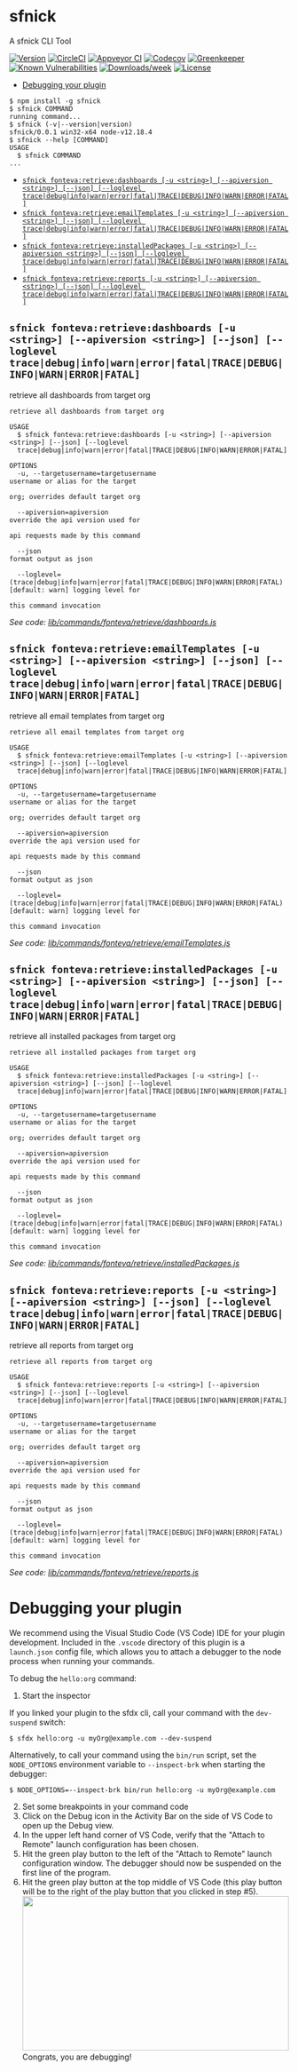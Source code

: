 sfnick
=======

A sfnick CLI Tool

[![Version](https://img.shields.io/npm/v/sfnick.svg)](https://npmjs.org/package/sfnick)
[![CircleCI](https://circleci.com/gh/nicholasglesmann/sfnick/tree/main.svg?style=shield)](https://circleci.com/gh/nicholasglesmann/sfnick/tree/main)
[![Appveyor CI](https://ci.appveyor.com/api/projects/status/github/sfnick/sfnick?branch=master&svg=true)](https://ci.appveyor.com/project/heroku/sfnick/branch/master)
[![Codecov](https://codecov.io/gh/sfnick/sfnick/branch/master/graph/badge.svg)](https://codecov.io/gh/sfnick/sfnick)
[![Greenkeeper](https://badges.greenkeeper.io/sfnick/sfnick.svg)](https://greenkeeper.io/)
[![Known Vulnerabilities](https://snyk.io/test/github/nicholasglesmann/sfnick/badge.svg)](https://snyk.io/test/github/nicholasglesmann/sfnick)
[![Downloads/week](https://img.shields.io/npm/dw/sfnick.svg)](https://npmjs.org/package/sfnick)
[![License](https://img.shields.io/npm/l/sfnick.svg)](https://github.com/sfnick/sfnick/blob/master/package.json)

<!-- toc -->
* [Debugging your plugin](#debugging-your-plugin)
<!-- tocstop -->
<!-- install -->
<!-- usage -->
```sh-session
$ npm install -g sfnick
$ sfnick COMMAND
running command...
$ sfnick (-v|--version|version)
sfnick/0.0.1 win32-x64 node-v12.18.4
$ sfnick --help [COMMAND]
USAGE
  $ sfnick COMMAND
...
```
<!-- usagestop -->
<!-- commands -->
* [`sfnick fonteva:retrieve:dashboards [-u <string>] [--apiversion <string>] [--json] [--loglevel trace|debug|info|warn|error|fatal|TRACE|DEBUG|INFO|WARN|ERROR|FATAL]`](#sfnick-fontevaretrievedashboards--u-string---apiversion-string---json---loglevel-tracedebuginfowarnerrorfataltracedebuginfowarnerrorfatal)
* [`sfnick fonteva:retrieve:emailTemplates [-u <string>] [--apiversion <string>] [--json] [--loglevel trace|debug|info|warn|error|fatal|TRACE|DEBUG|INFO|WARN|ERROR|FATAL]`](#sfnick-fontevaretrieveemailtemplates--u-string---apiversion-string---json---loglevel-tracedebuginfowarnerrorfataltracedebuginfowarnerrorfatal)
* [`sfnick fonteva:retrieve:installedPackages [-u <string>] [--apiversion <string>] [--json] [--loglevel trace|debug|info|warn|error|fatal|TRACE|DEBUG|INFO|WARN|ERROR|FATAL]`](#sfnick-fontevaretrieveinstalledpackages--u-string---apiversion-string---json---loglevel-tracedebuginfowarnerrorfataltracedebuginfowarnerrorfatal)
* [`sfnick fonteva:retrieve:reports [-u <string>] [--apiversion <string>] [--json] [--loglevel trace|debug|info|warn|error|fatal|TRACE|DEBUG|INFO|WARN|ERROR|FATAL]`](#sfnick-fontevaretrievereports--u-string---apiversion-string---json---loglevel-tracedebuginfowarnerrorfataltracedebuginfowarnerrorfatal)

## `sfnick fonteva:retrieve:dashboards [-u <string>] [--apiversion <string>] [--json] [--loglevel trace|debug|info|warn|error|fatal|TRACE|DEBUG|INFO|WARN|ERROR|FATAL]`

retrieve all dashboards from target org

```
retrieve all dashboards from target org

USAGE
  $ sfnick fonteva:retrieve:dashboards [-u <string>] [--apiversion <string>] [--json] [--loglevel 
  trace|debug|info|warn|error|fatal|TRACE|DEBUG|INFO|WARN|ERROR|FATAL]

OPTIONS
  -u, --targetusername=targetusername                                               username or alias for the target
                                                                                    org; overrides default target org

  --apiversion=apiversion                                                           override the api version used for
                                                                                    api requests made by this command

  --json                                                                            format output as json

  --loglevel=(trace|debug|info|warn|error|fatal|TRACE|DEBUG|INFO|WARN|ERROR|FATAL)  [default: warn] logging level for
                                                                                    this command invocation
```

_See code: [lib/commands/fonteva/retrieve/dashboards.js](https://github.com/nicholasglesmann/sfnick/blob/v0.0.1/lib/commands/fonteva/retrieve/dashboards.js)_

## `sfnick fonteva:retrieve:emailTemplates [-u <string>] [--apiversion <string>] [--json] [--loglevel trace|debug|info|warn|error|fatal|TRACE|DEBUG|INFO|WARN|ERROR|FATAL]`

retrieve all email templates from target org

```
retrieve all email templates from target org

USAGE
  $ sfnick fonteva:retrieve:emailTemplates [-u <string>] [--apiversion <string>] [--json] [--loglevel 
  trace|debug|info|warn|error|fatal|TRACE|DEBUG|INFO|WARN|ERROR|FATAL]

OPTIONS
  -u, --targetusername=targetusername                                               username or alias for the target
                                                                                    org; overrides default target org

  --apiversion=apiversion                                                           override the api version used for
                                                                                    api requests made by this command

  --json                                                                            format output as json

  --loglevel=(trace|debug|info|warn|error|fatal|TRACE|DEBUG|INFO|WARN|ERROR|FATAL)  [default: warn] logging level for
                                                                                    this command invocation
```

_See code: [lib/commands/fonteva/retrieve/emailTemplates.js](https://github.com/nicholasglesmann/sfnick/blob/v0.0.1/lib/commands/fonteva/retrieve/emailTemplates.js)_

## `sfnick fonteva:retrieve:installedPackages [-u <string>] [--apiversion <string>] [--json] [--loglevel trace|debug|info|warn|error|fatal|TRACE|DEBUG|INFO|WARN|ERROR|FATAL]`

retrieve all installed packages from target org

```
retrieve all installed packages from target org

USAGE
  $ sfnick fonteva:retrieve:installedPackages [-u <string>] [--apiversion <string>] [--json] [--loglevel 
  trace|debug|info|warn|error|fatal|TRACE|DEBUG|INFO|WARN|ERROR|FATAL]

OPTIONS
  -u, --targetusername=targetusername                                               username or alias for the target
                                                                                    org; overrides default target org

  --apiversion=apiversion                                                           override the api version used for
                                                                                    api requests made by this command

  --json                                                                            format output as json

  --loglevel=(trace|debug|info|warn|error|fatal|TRACE|DEBUG|INFO|WARN|ERROR|FATAL)  [default: warn] logging level for
                                                                                    this command invocation
```

_See code: [lib/commands/fonteva/retrieve/installedPackages.js](https://github.com/nicholasglesmann/sfnick/blob/v0.0.1/lib/commands/fonteva/retrieve/installedPackages.js)_

## `sfnick fonteva:retrieve:reports [-u <string>] [--apiversion <string>] [--json] [--loglevel trace|debug|info|warn|error|fatal|TRACE|DEBUG|INFO|WARN|ERROR|FATAL]`

retrieve all reports from target org

```
retrieve all reports from target org

USAGE
  $ sfnick fonteva:retrieve:reports [-u <string>] [--apiversion <string>] [--json] [--loglevel 
  trace|debug|info|warn|error|fatal|TRACE|DEBUG|INFO|WARN|ERROR|FATAL]

OPTIONS
  -u, --targetusername=targetusername                                               username or alias for the target
                                                                                    org; overrides default target org

  --apiversion=apiversion                                                           override the api version used for
                                                                                    api requests made by this command

  --json                                                                            format output as json

  --loglevel=(trace|debug|info|warn|error|fatal|TRACE|DEBUG|INFO|WARN|ERROR|FATAL)  [default: warn] logging level for
                                                                                    this command invocation
```

_See code: [lib/commands/fonteva/retrieve/reports.js](https://github.com/nicholasglesmann/sfnick/blob/v0.0.1/lib/commands/fonteva/retrieve/reports.js)_
<!-- commandsstop -->
<!-- debugging-your-plugin -->
# Debugging your plugin
We recommend using the Visual Studio Code (VS Code) IDE for your plugin development. Included in the `.vscode` directory of this plugin is a `launch.json` config file, which allows you to attach a debugger to the node process when running your commands.

To debug the `hello:org` command: 
1. Start the inspector
  
If you linked your plugin to the sfdx cli, call your command with the `dev-suspend` switch: 
```sh-session
$ sfdx hello:org -u myOrg@example.com --dev-suspend
```
  
Alternatively, to call your command using the `bin/run` script, set the `NODE_OPTIONS` environment variable to `--inspect-brk` when starting the debugger:
```sh-session
$ NODE_OPTIONS=--inspect-brk bin/run hello:org -u myOrg@example.com
```

2. Set some breakpoints in your command code
3. Click on the Debug icon in the Activity Bar on the side of VS Code to open up the Debug view.
4. In the upper left hand corner of VS Code, verify that the "Attach to Remote" launch configuration has been chosen.
5. Hit the green play button to the left of the "Attach to Remote" launch configuration window. The debugger should now be suspended on the first line of the program. 
6. Hit the green play button at the top middle of VS Code (this play button will be to the right of the play button that you clicked in step #5).
<br><img src=".images/vscodeScreenshot.png" width="480" height="278"><br>
Congrats, you are debugging!
